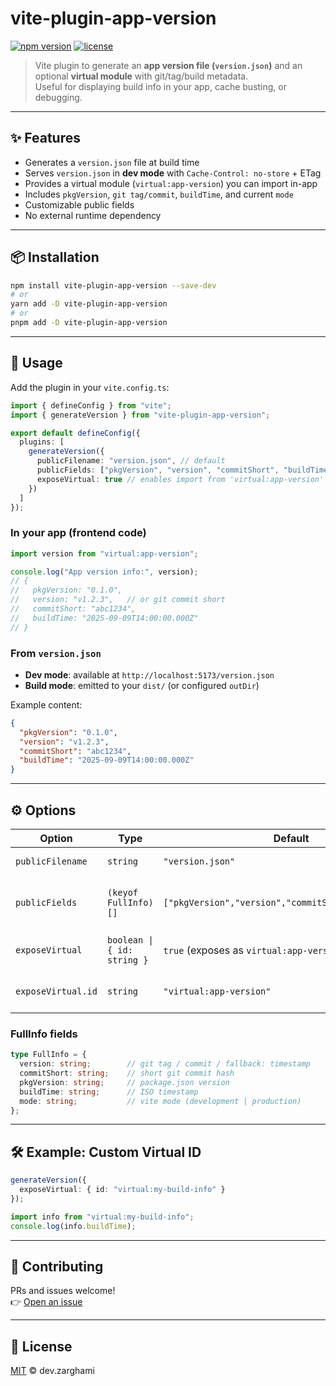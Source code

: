 # vite-plugin-app-version

[![npm version](https://img.shields.io/npm/v/vite-plugin-app-version.svg)](https://www.npmjs.com/package/vite-plugin-app-version)
[![license](https://img.shields.io/github/license/dev-zarghami/vite-plugin-app-version.svg)](LICENSE)

> Vite plugin to generate an **app version file (`version.json`)** and an optional **virtual module** with git/tag/build metadata.  
> Useful for displaying build info in your app, cache busting, or debugging.

---

## ✨ Features

- Generates a `version.json` file at build time
- Serves `version.json` in **dev mode** with `Cache-Control: no-store` + ETag
- Provides a virtual module (`virtual:app-version`) you can import in-app
- Includes `pkgVersion`, `git tag/commit`, `buildTime`, and current `mode`
- Customizable public fields
- No external runtime dependency

---

## 📦 Installation

```bash
npm install vite-plugin-app-version --save-dev
# or
yarn add -D vite-plugin-app-version
# or
pnpm add -D vite-plugin-app-version
```

---

## 🚀 Usage

Add the plugin in your `vite.config.ts`:

```ts
import { defineConfig } from "vite";
import { generateVersion } from "vite-plugin-app-version";

export default defineConfig({
  plugins: [
    generateVersion({
      publicFilename: "version.json", // default
      publicFields: ["pkgVersion", "version", "commitShort", "buildTime"], // default fields
      exposeVirtual: true // enables import from 'virtual:app-version'
    })
  ]
});
```

### In your app (frontend code)

```ts
import version from "virtual:app-version";

console.log("App version info:", version);
// {
//   pkgVersion: "0.1.0",
//   version: "v1.2.3",   // or git commit short
//   commitShort: "abc1234",
//   buildTime: "2025-09-09T14:00:00.000Z"
// }
```

### From `version.json`

- **Dev mode**: available at `http://localhost:5173/version.json`
- **Build mode**: emitted to your `dist/` (or configured `outDir`)

Example content:

```json
{
  "pkgVersion": "0.1.0",
  "version": "v1.2.3",
  "commitShort": "abc1234",
  "buildTime": "2025-09-09T14:00:00.000Z"
}
```

---

## ⚙️ Options

| Option            | Type                       | Default                                                   | Description |
|-------------------|----------------------------|-----------------------------------------------------------|-------------|
| `publicFilename`  | `string`                   | `"version.json"`                                          | Output file name |
| `publicFields`    | `(keyof FullInfo)[]`       | `["pkgVersion","version","commitShort","buildTime"]`      | Fields to expose in JSON/virtual module |
| `exposeVirtual`   | `boolean \| { id: string }`| `true` (exposes as `virtual:app-version`)                 | Export a virtual module |
| `exposeVirtual.id`| `string`                   | `"virtual:app-version"`                                   | Custom virtual import ID |

### FullInfo fields

```ts
type FullInfo = {
  version: string;        // git tag / commit / fallback: timestamp
  commitShort: string;    // short git commit hash
  pkgVersion: string;     // package.json version
  buildTime: string;      // ISO timestamp
  mode: string;           // vite mode (development | production)
};
```

---

## 🛠️ Example: Custom Virtual ID

```ts
generateVersion({
  exposeVirtual: { id: "virtual:my-build-info" }
});
```

```ts
import info from "virtual:my-build-info";
console.log(info.buildTime);
```

---

## 🤝 Contributing

PRs and issues welcome!  
👉 [Open an issue](https://github.com/dev-zarghami/vite-plugin-app-version/issues)

---

## 📄 License

[MIT](LICENSE) © dev.zarghami